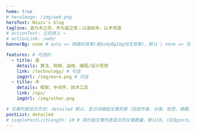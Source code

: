 ```yaml
---
home: true
# heroImage: /img/web.png
heroText: Niuzx's blog
tagline: 道为术之灵，术为道之体；以道统术，以术得道
# actionText: 立刻进入 →
# actionLink: /web/
bannerBg: none # auto => 网格纹背景(有bodyBgImg时无背景)，默认 | none => 无 | '大图地址' | background: 自定义背景样式       提示：如发现文本颜色不适应你的背景时可以到palette.styl修改$bannerTextColor变量

features: # 可选的
  - title: 道
    details: 算法、网络、运维、编程/设计思想
    link: /technology/ # 可选
    imgUrl: /img/more.png # 可选
  - title: 术
    details: 框架、中间件、技术工具
    link: /ops/
    imgUrl: /img/other.png

# 文章列表显示方式: detailed 默认，显示详细版文章列表（包括作者、分类、标签、摘要、分页等）| simple => 显示简约版文章列表（仅标题和日期）| none 不显示文章列表
postList: detailed
# simplePostListLength: 10 # 简约版文章列表显示的文章数量，默认10。（仅在postList设置为simple时生效）
---
```



